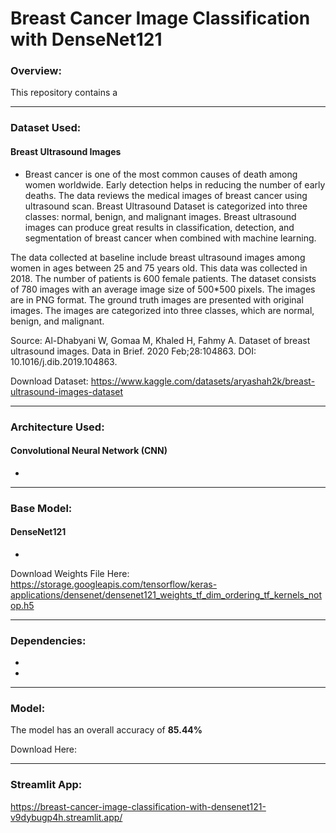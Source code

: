 # Breast Cancer Image Classification with DenseNet121

### Overview:
This repository contains a 

----------------------

### Dataset Used: 
#### Breast Ultrasound Images
- Breast cancer is one of the most common causes of death among women worldwide. Early detection helps in reducing the number of early deaths. The data reviews the medical images of breast cancer using ultrasound scan. Breast Ultrasound Dataset is categorized into three classes: normal, benign, and malignant images. Breast ultrasound images can produce great results in classification, detection, and segmentation of breast cancer when combined with machine learning.

The data collected at baseline include breast ultrasound images among women in ages between 25 and 75 years old. This data was collected in 2018. The number of patients is 600 female patients. The dataset consists of 780 images with an average image size of 500*500 pixels. The images are in PNG format. The ground truth images are presented with original images. The images are categorized into three classes, which are normal, benign, and malignant.

Source: Al-Dhabyani W, Gomaa M, Khaled H, Fahmy A. Dataset of breast ultrasound images. Data in Brief. 2020 Feb;28:104863. DOI: 10.1016/j.dib.2019.104863.

Download Dataset: https://www.kaggle.com/datasets/aryashah2k/breast-ultrasound-images-dataset

----------------------

### Architecture Used: 
#### Convolutional Neural Network (CNN)
- 

----------------------

### Base Model: 
####  DenseNet121
-

Download Weights File Here: https://storage.googleapis.com/tensorflow/keras-applications/densenet/densenet121_weights_tf_dim_ordering_tf_kernels_notop.h5

----------------------

### Dependencies: 
- 
- 

----------------------

### Model: 
The model has an overall accuracy of **85.44%**

Download Here: 

----------------------

### Streamlit App:
https://breast-cancer-image-classification-with-densenet121-v9dybugp4h.streamlit.app/
